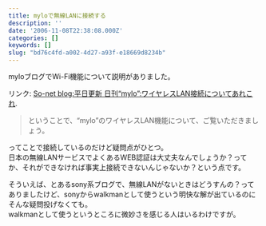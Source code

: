 ```yaml
---
title: myloで無線LANに接続する
description: ''
date: '2006-11-08T22:38:08.000Z'
categories: []
keywords: []
slug: "bd76c4fd-a002-4d27-a93f-e18669d8234b"
---
```

myloブログでWi-Fi機能について説明がありました。

リンク: [So-net blog:平日更新 日刊“mylo”:ワイヤレスLAN接続についてあれこれ](http://blog.so-net.ne.jp/mylo/2006-11-08 "So-net blog:平日更新 日刊“mylo”:ワイヤレスLAN接続についてあれこれ").

> ということで、“mylo”のワイヤレスLAN機能について、ご覧いただきましょう。

ってことで接続しているのだけど疑問点がひとつ。  
日本の無線LANサービスでよくあるWEB認証は大丈夫なんでしょうか？ってか、それができなければ事実上接続できないんじゃないか？という点です。

そういえば、とあるsony系ブログで、無線LANがないときはどうすんの？ってありましたけど、sonyからwalkmanとして使うという明快な解が出ているのにそんな疑問投げなくても。  
walkmanとして使うというところに微妙さを感じる人はいるわけですが。